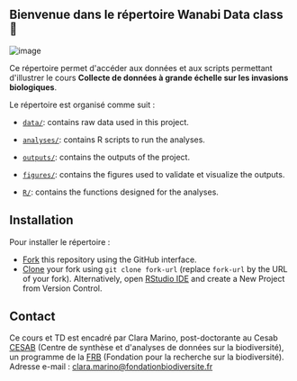## Bienvenue dans le répertoire **Wanabi Data class** :wave:
![image](https://github.com/user-attachments/assets/2018f050-4010-40f5-a330-61afdc2a027f)

Ce répertoire permet d'accéder aux données et aux scripts permettant d'illustrer le cours **Collecte de données à grande échelle sur les invasions biologiques**. 

Le répertoire est organisé comme suit :

- [`data/`](https://github.com/claramarino/wanabi_data_class/main/data):
  contains raw data used in this project. 

- [`analyses/`](https://github.com/claramarino/wanabi_data_class/main/analyses):
  contains R scripts to run the analyses. 

- [`outputs/`](https://github.com/claramarino/wanabi_data_class/main/outputs):
  contains the outputs of the project.

- [`figures/`](https://github.com/claramarino/wanabi_data_class/main/figures):
  contains the figures used to validate et visualize the outputs.
  
- [`R/`](https://github.com/claramarino/wanabi_data_class/main/R):
  contains the functions designed for the analyses.

## Installation

Pour installer le répertoire :

- [Fork](https://docs.github.com/en/get-started/quickstart/contributing-to-projects)
  this repository using the GitHub interface.
- [Clone](https://docs.github.com/en/repositories/creating-and-managing-repositories/cloning-a-repository)
  your fork using `git clone fork-url` (replace `fork-url` by the URL of
  your fork). Alternatively, open [RStudio
  IDE](https://posit.co/products/open-source/rstudio/) and create a New
  Project from Version Control.

## Contact
Ce cours et TD est encadré par Clara Marino, post-doctorante au Cesab [CESAB](https://www.fondationbiodiversite.fr/en/about-the-foundation/le-cesab/) (Centre de synthèse et d'analyses de données sur la biodiversité), un programme de la [FRB](https://www.fondationbiodiversite.fr/en/) (Fondation pour la recherche sur la biodiversité).
Adresse e-mail : clara.marino@fondationbiodiversite.fr
